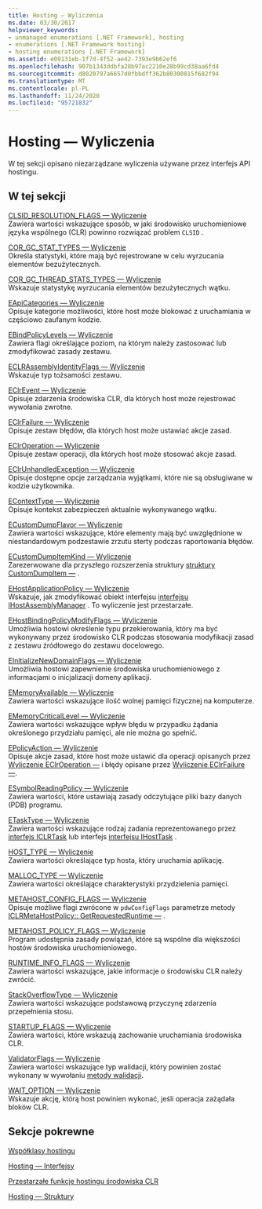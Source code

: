 ```yaml
---
title: Hosting — Wyliczenia
ms.date: 03/30/2017
helpviewer_keywords:
- unmanaged enumerations [.NET Framework], hosting
- enumerations [.NET Framework hosting]
- hosting enumerations [.NET Framework]
ms.assetid: e09131eb-1f7d-4f52-ae42-7393e9b62ef6
ms.openlocfilehash: 907b1343ddbfa28b97ac2210e28b99cd38aa6fd4
ms.sourcegitcommit: d8020797a6657d0fbbdff362b80300815f682f94
ms.translationtype: MT
ms.contentlocale: pl-PL
ms.lasthandoff: 11/24/2020
ms.locfileid: "95721832"
---
```

# <a name="hosting-enumerations"></a>Hosting — Wyliczenia

W tej sekcji opisano niezarządzane wyliczenia używane przez interfejs API hostingu.  
  
## <a name="in-this-section"></a>W tej sekcji  

 [CLSID_RESOLUTION_FLAGS — Wyliczenie](clsid-resolution-flags-enumeration.md)  
 Zawiera wartości wskazujące sposób, w jaki środowisko uruchomieniowe języka wspólnego (CLR) powinno rozwiązać problem `CLSID` .  
  
 [COR_GC_STAT_TYPES — Wyliczenie](cor-gc-stat-types-enumeration.md)  
 Określa statystyki, które mają być rejestrowane w celu wyrzucania elementów bezużytecznych.  
  
 [COR_GC_THREAD_STATS_TYPES — Wyliczenie](cor-gc-thread-stats-types-enumeration.md)  
 Wskazuje statystykę wyrzucania elementów bezużytecznych wątku.  
  
 [EApiCategories — Wyliczenie](eapicategories-enumeration.md)  
 Opisuje kategorie możliwości, które host może blokować z uruchamiania w częściowo zaufanym kodzie.  
  
 [EBindPolicyLevels — Wyliczenie](ebindpolicylevels-enumeration.md)  
 Zawiera flagi określające poziom, na którym należy zastosować lub zmodyfikować zasady zestawu.  
  
 [ECLRAssemblyIdentityFlags — Wyliczenie](eclrassemblyidentityflags-enumeration.md)  
 Wskazuje typ tożsamości zestawu.  
  
 [EClrEvent — Wyliczenie](eclrevent-enumeration.md)  
 Opisuje zdarzenia środowiska CLR, dla których host może rejestrować wywołania zwrotne.  
  
 [EClrFailure — Wyliczenie](eclrfailure-enumeration.md)  
 Opisuje zestaw błędów, dla których host może ustawiać akcje zasad.  
  
 [EClrOperation — Wyliczenie](eclroperation-enumeration.md)  
 Opisuje zestaw operacji, dla których host może stosować akcje zasad.  
  
 [EClrUnhandledException — Wyliczenie](eclrunhandledexception-enumeration.md)  
 Opisuje dostępne opcje zarządzania wyjątkami, które nie są obsługiwane w kodzie użytkownika.  
  
 [EContextType — Wyliczenie](econtexttype-enumeration.md)  
 Opisuje kontekst zabezpieczeń aktualnie wykonywanego wątku.  
  
 [ECustomDumpFlavor — Wyliczenie](ecustomdumpflavor-enumeration.md)  
 Zawiera wartości wskazujące, które elementy mają być uwzględnione w niestandardowym podzestawie zrzutu sterty podczas raportowania błędów.  
  
 [ECustomDumpItemKind — Wyliczenie](ecustomdumpitemkind-enumeration.md)  
 Zarezerwowane dla przyszłego rozszerzenia struktury [struktury CustomDumpItem —](customdumpitem-structure.md) .  
  
 [EHostApplicationPolicy — Wyliczenie](ehostapplicationpolicy-enumeration.md)  
 Wskazuje, jak zmodyfikować obiekt interfejsu [interfejsu IHostAssemblyManager](ihostassemblymanager-interface.md) . To wyliczenie jest przestarzałe.  
  
 [EHostBindingPolicyModifyFlags — Wyliczenie](ehostbindingpolicymodifyflags-enumeration.md)  
 Umożliwia hostowi określenie typu przekierowania, który ma być wykonywany przez środowisko CLR podczas stosowania modyfikacji zasad z zestawu źródłowego do zestawu docelowego.  
  
 [EInitializeNewDomainFlags — Wyliczenie](einitializenewdomainflags-enumeration.md)  
 Umożliwia hostowi zapewnienie środowiska uruchomieniowego z informacjami o inicjalizacji domeny aplikacji.  
  
 [EMemoryAvailable — Wyliczenie](ememoryavailable-enumeration.md)  
 Zawiera wartości wskazujące ilość wolnej pamięci fizycznej na komputerze.  
  
 [EMemoryCriticalLevel — Wyliczenie](ememorycriticallevel-enumeration.md)  
 Zawiera wartości wskazujące wpływ błędu w przypadku żądania określonego przydziału pamięci, ale nie można go spełnić.  
  
 [EPolicyAction — Wyliczenie](epolicyaction-enumeration.md)  
 Opisuje akcje zasad, które host może ustawić dla operacji opisanych przez [Wyliczenie EClrOperation —](eclroperation-enumeration.md) i błędy opisane przez [Wyliczenie EClrFailure —](eclrfailure-enumeration.md).  
  
 [ESymbolReadingPolicy — Wyliczenie](esymbolreadingpolicy-enumeration.md)  
 Zawiera wartości, które ustawiają zasady odczytujące pliki bazy danych (PDB) programu.  
  
 [ETaskType — Wyliczenie](etasktype-enumeration.md)  
 Zawiera wartości wskazujące rodzaj zadania reprezentowanego przez [interfejs ICLRTask](iclrtask-interface.md) lub interfejs [interfejsu IHostTask](ihosttask-interface.md) .  
  
 [HOST_TYPE — Wyliczenie](host-type-enumeration.md)  
 Zawiera wartości określające typ hosta, który uruchamia aplikację.  
  
 [MALLOC_TYPE — Wyliczenie](malloc-type-enumeration.md)  
 Zawiera wartości określające charakterystyki przydzielenia pamięci.  
  
 [METAHOST_CONFIG_FLAGS — Wyliczenie](metahost-config-flags-enumeration.md)  
 Opisuje możliwe flagi zwrócone w `pdwConfigFlags` parametrze metody [ICLRMetaHostPolicy:: GetRequestedRuntime —](iclrmetahostpolicy-getrequestedruntime-method.md) .  
  
 [METAHOST_POLICY_FLAGS — Wyliczenie](metahost-policy-flags-enumeration.md)  
 Program udostępnia zasady powiązań, które są wspólne dla większości hostów środowiska uruchomieniowego.  
  
 [RUNTIME_INFO_FLAGS — Wyliczenie](runtime-info-flags-enumeration.md)  
 Zawiera wartości wskazujące, jakie informacje o środowisku CLR należy zwrócić.  
  
 [StackOverflowType — Wyliczenie](stackoverflowtype-enumeration.md)  
 Zawiera wartości wskazujące podstawową przyczynę zdarzenia przepełnienia stosu.  
  
 [STARTUP_FLAGS — Wyliczenie](startup-flags-enumeration.md)  
 Zawiera wartości, które wskazują zachowanie uruchamiania środowiska CLR.  
  
 [ValidatorFlags — Wyliczenie](validatorflags-enumeration.md)  
 Zawiera wartości wskazujące typ walidacji, który powinien zostać wykonany w wywołaniu [metody walidacji](iclrvalidator-validate-method.md).  
  
 [WAIT_OPTION — Wyliczenie](wait-option-enumeration.md)  
 Wskazuje akcję, którą host powinien wykonać, jeśli operacja zażądała bloków CLR.  
  
## <a name="related-sections"></a>Sekcje pokrewne  

 [Współklasy hostingu](hosting-coclasses.md)  
  
 [Hosting — Interfejsy](hosting-interfaces.md)  
  
 [Przestarzałe funkcje hostingu środowiska CLR](deprecated-clr-hosting-functions.md)  
  
 [Hosting — Struktury](hosting-structures.md)
